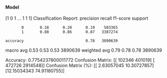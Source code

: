 #### Model
[1 0 1 ... 1 1 1]
Classification Report:
              precision    recall  f1-score   support

           0       0.18      0.20      0.19    503365
           1       0.88      0.86      0.87   3387274

    accuracy                           0.78   3890639
   macro avg       0.53      0.53      0.53   3890639
weighted avg       0.79      0.78      0.78   3890639

Accuracy: 0.7754237800011772
Confusion Matrix:
[[ 102346  401019]
 [ 472726 2914548]]
Confusion Matrix (%):
[[ 2.63057045 10.30727857]
 [12.15034343 74.91180755]]
